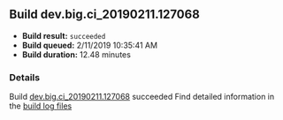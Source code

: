 ## Build dev.big.ci_20190211.127068
- **Build result:** `succeeded`
- **Build queued:** 2/11/2019 10:35:41 AM
- **Build duration:** 12.48 minutes
### Details
Build [dev.big.ci_20190211.127068](https://winappstudio.visualstudio.com/web/build.aspx?pcguid=a4ef43be-68ce-4195-a619-079b4d9834c2&builduri=vstfs%3a%2f%2f%2fBuild%2fBuild%2f27068) succeeded
Find detailed information in the [build log files](https://uwpctdiags.blob.core.windows.net/buildlogs/dev.big.ci_20190211.127068_logs.zip)
